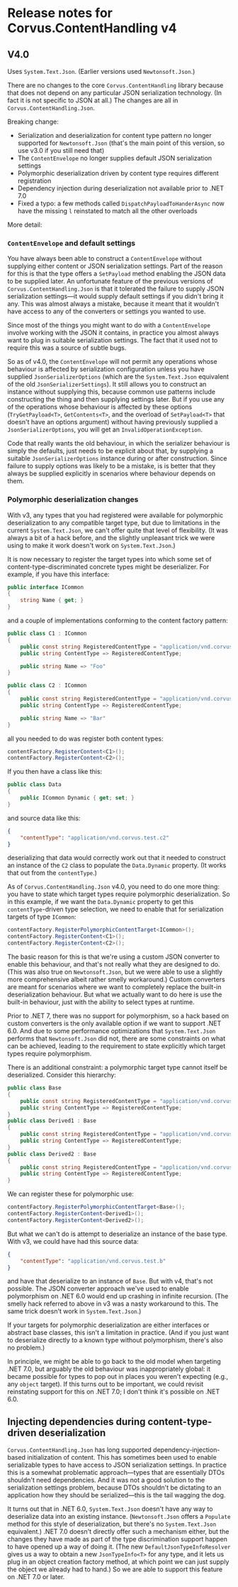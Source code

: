 # Release notes for Corvus.ContentHandling v4

## V4.0

Uses `System.Text.Json`. (Earlier versions used `Newtonsoft.Json`.)

There are no changes to the core `Corvus.ContentHandling` library because that does not depend on any particular JSON serialization technology. (In fact it is not specific to JSON at all.) The changes are all in `Corvus.ContentHandling.Json`.

Breaking change:
* Serialization and deserialization for content type pattern no longer supported for `Newtonsoft.Json` (that's the main point of this version, so use v3.0 if you still need that)
* The `ContentEnvelope` no longer supplies default JSON serialization settings
* Polymorphic deserialization driven by content type requires different registration
* Dependency injection during deserialization not available prior to .NET 7.0
* Fixed a typo: a few methods called `DispatchPayloadToHanderAsync` now have the missing `l` reinstated to match all the other overloads

More detail:

### `ContentEnvelope` and default settings

You have always been  able to construct a `ContentEnvelope` without supplying either content or JSON serialization settings. Part of the reason for this is that the type offers a `SetPayload` method enabling the JSON data to be supplied later. An unfortunate feature of the previous versions of `Corvus.ContentHandling.Json` is that it tolerated the failure to supply JSON serialization settings—it would supply default settings if you didn't bring it any. This was almost always a mistake, because it meant that it wouldn't have access to any of the converters or settings you wanted to use.

Since most of the things you might want to do with a `ContentEnvelope` involve working with the JSON it contains, in practice you almost always want to plug in suitable serialization settings. The fact that it used not to require this was a source of subtle bugs.

So as of v4.0, the `ContentEnvelope` will not permit any operations whose behaviour is affected by serialization configuration unless you have supplied `JsonSerializerOptions` (which are the `System.Text.Json` equivalent of the old `JsonSerializerSettings`). It still allows you to construct an instance without supplying this, because common use patterns include constructing the thing and then supplying settings later. But if you use any of the operations whose behaviour is affected by these options (`TryGetPayload<T>`, `GetContents<T>`, and the overload of `SetPayload<T>` that doesn't have an options argument) without having previously supplied a `JsonSerializerOptions`, you will get an `InvalidOperationException`.

Code that really wants the old behaviour, in which the serializer behaviour is simply the defaults, just needs to be explicit about that, by supplying a suitable `JsonSerializerOptions` instance during or after construction. Since failure to supply options was likely to be a mistake, is is better that they always be supplied explicitly in scenarios where behaviour depends on them.

### Polymorphic deserialization changes

With v3, any types that you had registered were available for polymorphic deserialization to any compatible target type, but due to limitations in the current `System.Text.Json`, we can't offer quite that level of flexibility. (It was always a bit of a hack before, and the slightly unpleasant trick we were using to make it work doesn't work on `System.Text.Json`.)

It is now necessary to register the target types into which some set of content-type-discriminated concrete types might be deserializer. For example, if you have this interface:

```csharp
public interface ICommon
{
    string Name { get; }
}
```

and a couple of implementations conforming to the content factory pattern:

```csharp
public class C1 : ICommon
{
    public const string RegisteredContentType = "application/vnd.corvus.test.c1";
    public string ContentType => RegisteredContentType;

    public string Name => "Foo"
}

public class C2 : ICommon
{
    public const string RegisteredContentType = "application/vnd.corvus.test.c2";
    public string ContentType => RegisteredContentType;

    public string Name => "Bar"
}
```

all you needed to do was register both content types:

```csharp
contentFactory.RegisterContent<C1>();
contentFactory.RegisterContent<C2>();
```

If you then have a class like this:

```csharp
public class Data
{
    public ICommon Dynamic { get; set; }
}
```

and  source data like this:

```json
{
    "contentType": "application/vnd.corvus.test.c2"
}
```

deserializing that data would correctly work out that it needed to construct an instance of the `C2` class to populate the `Data.Dynamic` property. (It works that out from the `contentType`.)

As of `Corvus.ContentHandling.Json` v4.0, you need to do one more thing: you have to state which target types require polymorphic deserialization. So in this example, if we want the `Data.Dynamic` property to get this `contentType`-driven type selection, we need to enable that for serialization targets of type `ICommon`:

```csharp
contentFactory.RegisterPolymorphicContentTarget<ICommon>();
contentFactory.RegisterContent<C1>();
contentFactory.RegisterContent<C2>();
```

The basic reason for this is that we're using a custom JSON converter to enable this behaviour, and that's not really what they are designed to do. (This was also true on `Newtonsoft.Json`, but we were able to use a slightly more comprehensive albeit rather smelly workaround.) Custom converters are meant for scenarios where we want to completely replace the built-in deserialization behaviour. But what we actually want to do here is use the built-in behaviour, just with the ability to select types at runtime.

Prior to .NET 7, there was no support for polymorphism, so a hack based on custom converters is the only available option if we want to support .NET 6.0. And due to some performance optimizations that `System.Text.Json` performs that `Newtonsoft.Json` did not, there are some constraints on what can be achieved, leading to the requirement to state explicitly which target types require polymorphism.

There is an additional constraint: a polymorphic target type cannot itself be deserialized. Consider this hierarchy:

```csharp
public class Base
{
    public const string RegisteredContentType = "application/vnd.corvus.test.b";
    public string ContentType => RegisteredContentType;
}
public class Derived1 : Base
{
    public const string RegisteredContentType = "application/vnd.corvus.test.d1";
    public string ContentType => RegisteredContentType;
}
public class Derived2 : Base
{
    public const string RegisteredContentType = "application/vnd.corvus.test.d2";
    public string ContentType => RegisteredContentType;
}
```

We can register these for polymorphic use:

```csharp
contentFactory.RegisterPolymorphicContentTarget<Base>();
contentFactory.RegisterContent<Derived1>();
contentFactory.RegisterContent<Derived2>();
```

But what we can't do is attempt to deserialize an instance of the base type. With v3, we could have had this source data:

```json
{
    "contentType": "application/vnd.corvus.test.b"
}
```

and have that deserialize to an instance of `Base`. But with v4, that's not possible. The JSON converter approach we've used to enable polymorphism on .NET 6.0 would end up crashing in infinite recursion. (The smelly hack referred to above in v3 was a nasty workaround to this. The same trick doesn't work in `System.Text.Json`.)

If your targets for polymorphic deserialization are either interfaces or abstract base classes, this isn't a limitation in practice. (And if you just want to deserialize directly to a known type without polymorphism, there's also no problem.)

In principle, we might be able to go back to the old model when targeting .NET 7.0, but arguably the old behaviour was inappropriately global: it became possible for types to pop out in places you weren't expecting (e.g., any `object` target). If this turns out to be important, we could revisit reinstating support for this on .NET 7.0; I don't think it's possible on .NET 6.0.


## Injecting dependencies during content-type-driven deserialization

`Corvus.ContentHandling.Json` has long supported dependency-injection-based initialization of content. This has sometimes been used to enable serializable types to have access to JSON serialization settings. In practice this is a somewhat problematic approach—types that are essentially DTOs shouldn't need dependencies. And it was not a good solution to the serialization settings problem, because DTOs shouldn't be dictating to an application how they should be serialized—this is the tail wagging the dog.

It turns out that in .NET 6.0, `System.Text.Json` doesn't have any way to deserialize data into an existing instance. (`Newtonsoft.Json` offers a `Populate` method for this style of deserialization, but there's no `System.Text.Json` equivalent.) .NET 7.0 doesn't directly offer such a mechanism either, but the changes they have made as part of the type discrimination support happen to have opened up a way of doing it. (The new `DefaultJsonTypeInfoResolver` gives us a way to obtain a new `JsonTypeInfo<T>` for any type, and it lets us plug in an object creation factory method, at which point we can just supply the object we already had to hand.) So we are able to support this feature on .NET 7.0 or later.